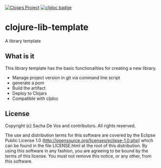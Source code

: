 [![Clojars Project](https://img.shields.io/clojars/v/cark/clojure-lib-template.svg)](https://clojars.org/cark/clojure-lib-template)
[![cljdoc badge](https://cljdoc.org/badge/cark/clojure-lib-template)](https://cljdoc.org/d/cark/clojure-lib-template/CURRENT)
# clojure-lib-template
A library template
## What is it
This library template has the basic functionalities for creating a new library.
- Manage project version in git via command line script
- generate a pom
- Build the artifact
- Deploy to Clojars
- Compatible with cljdoc
## License
Copyright (c) Sacha De Vos and contributors. All rights reserved.

The use and distribution terms for this software are covered by the Eclipse Public License 1.0 (http://opensource.org/licenses/eclipse-1.0.php) which can be found in the file LICENSE.html at the root of this distribution. By using this software in any fashion, you are agreeing to be bound by the terms of this license. You must not remove this notice, or any other, from this software.
